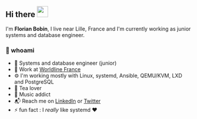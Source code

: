 ## Hi there <img src="https://emojis.slackmojis.com/emojis/images/1531849430/4246/blob-sunglasses.gif?1531849430" width="30"/>

I'm **Florian Bobin**, I live near Lille, France and I'm currently working as junior systems and database engineer.

### :floppy_disk: whoami

* :construction_worker: Systems and database engineer (junior)
* :office: Work at [Worldline France](https://fr.worldline.com/fr/home.html)
* :gear: I'm working mostly with Linux, systemd, Ansible, QEMU/KVM, LXD and PostgreSQL
* :tea: Tea lover
* :musical_note: Music addict
* :mailbox_with_mail: Reach me on [LinkedIn](https://www.linkedin.com/in/florian-bobin/) or [Twitter](https://twitter.com/ruskofd_)
* :zap: fun fact : I *really* like systemd :hearts:

<!--
**ruskofd/ruskofd** is a ✨ _special_ ✨ repository because its `README.md` (this file) appears on your GitHub profile.

Here are some ideas to get you started:

- 🔭 I’m currently working on ...
- 🌱 I’m currently learning ...
- 👯 I’m looking to collaborate on ...
- 🤔 I’m looking for help with ...
- 💬 Ask me about ...
- 📫 How to reach me: ...
- 😄 Pronouns: ...
- ⚡ Fun fact: ...
-->
